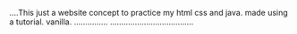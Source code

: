 ....This just a website concept to practice my html css and java. made using a tutorial. vanilla.
...............
.....................................